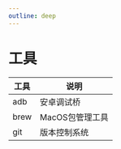 ```yaml
---
outline: deep
---
```


# 工具

| 工具 | 说明 |
| --- | --- |
| adb | 安卓调试桥 |
| brew | MacOS包管理工具 |
| git | 版本控制系统 |
